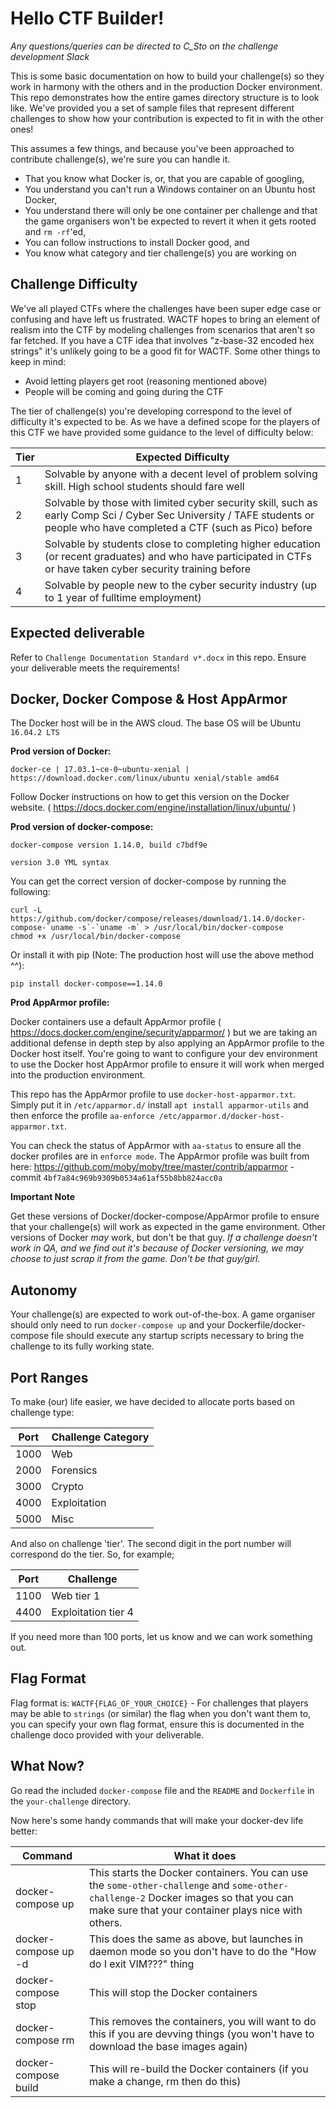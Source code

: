 # Hello CTF Builder!

_Any questions/queries can be directed to C_Sto on the challenge development Slack_

This is some basic documentation on how to build your challenge(s) so they work in harmony with the others and in the production Docker environment. This repo demonstrates how the entire games directory structure is to look like. We've provided you a set of sample files that represent different challenges to show how your contribution is expected to fit in with the other ones!

This assumes a few things, and because you've been approached to contribute challenge(s), we're sure you can handle it.

- That you know what Docker is, or, that you are capable of googling,
- You understand you can't run a Windows container on an Ubuntu host Docker,
- You understand there will only be one container per challenge and that the game organisers won't be expected to revert it when it gets rooted and `rm -rf`'ed,
- You can follow instructions to install Docker good, and
- You know what category and tier challenge(s) you are working on

## Challenge Difficulty

We've all played CTFs where the challenges have been super edge case or confusing and have left us frustrated. WACTF hopes to bring an element of realism into the CTF by modeling challenges from scenarios that aren't so far fetched. If you have a CTF idea that involves "z-base-32 encoded hex strings" it's unlikely going to be a good fit for WACTF. Some other things to keep in mind:

- Avoid letting players get root (reasoning mentioned above)
- People will be coming and going during the CTF

The tier of challenge(s) you're developing correspond to the level of difficulty it's expected to be. As we have a defined scope for the players of this CTF we have provided some guidance to the level of difficulty below:

| Tier | Expected Difficulty|
|----|----|
|1| Solvable by anyone with a decent level of problem solving skill. High school students should fare well|
|2| Solvable by those with limited cyber security skill, such as early Comp Sci / Cyber Sec University / TAFE students or people who have completed a CTF (such as Pico) before|
|3| Solvable by students close to completing higher education (or recent graduates) and who have participated in CTFs or have taken cyber security training before|
|4| Solvable by people new to the cyber security industry (up to 1 year of fulltime employment)|

## Expected deliverable

Refer to `Challenge Documentation Standard v*.docx` in this repo. Ensure your deliverable meets the requirements!

## Docker, Docker Compose & Host AppArmor

The Docker host will be in the AWS cloud. The base OS will be Ubuntu `16.04.2 LTS`

**Prod version of Docker:**
```
docker-ce | 17.03.1~ce-0~ubuntu-xenial | https://download.docker.com/linux/ubuntu xenial/stable amd64
```

Follow Docker instructions on how to get this version on the Docker website. ( https://docs.docker.com/engine/installation/linux/ubuntu/ )

**Prod version of docker-compose:**
```
docker-compose version 1.14.0, build c7bdf9e
```
```
version 3.0 YML syntax
```

You can get the correct version of docker-compose by running the following:
```
curl -L https://github.com/docker/compose/releases/download/1.14.0/docker-compose-`uname -s`-`uname -m` > /usr/local/bin/docker-compose
chmod +x /usr/local/bin/docker-compose
```
Or install it with pip (Note: The production host will use the above method ^^):
```
pip install docker-compose==1.14.0
```

**Prod AppArmor profile:**

Docker containers use a default AppArmor profile ( https://docs.docker.com/engine/security/apparmor/ ) but we are taking an additional defense in depth step by also applying an AppArmor profile to the Docker host itself. You're going to want to configure your dev environment to use the Docker host AppArmor profile to ensure it will work when merged into the production environment.

This repo has the AppArmor profile to use `docker-host-apparmor.txt`. Simply put it in `/etc/apparmor.d/` install `apt install apparmor-utils` and then enforce the profile `aa-enforce /etc/apparmor.d/docker-host-apparmor.txt`.

You can check the status of AppArmor with `aa-status` to ensure all the docker profiles are in `enforce mode`. The AppArmor profile was built from here: https://github.com/moby/moby/tree/master/contrib/apparmor - commit `4bf7a84c969b9309b0534a61af55b8bb824acc0a`

**Important Note**

 Get these versions of Docker/docker-compose/AppArmor profile to ensure that your challenge(s) will work as expected in the game environment. Other versions of Docker *may* work, but don't be that guy.
 _If a challenge doesn't work in QA, and we find out it's because of Docker versioning, we may choose to just scrap it from the game. Don't be that guy/girl._


 ## Autonomy

 Your challenge(s) are expected to work out-of-the-box.
 A game organiser should only need to run `docker-compose up` and your Dockerfile/docker-compose file should execute any startup scripts necessary to bring the challenge to its fully working state.

## Port Ranges

To make (our) life easier, we have decided to allocate ports based on challenge type:

| Port | Challenge Category|
|----|----|
|1000| Web|
|2000| Forensics|
|3000| Crypto|
|4000| Exploitation|
|5000| Misc|

And also on challenge 'tier'. The second digit in the port number will correspond do the tier. So, for example;

|Port | Challenge|
|---|---|
|1100 |Web tier 1 |
|4400| Exploitation tier 4|

If you need more than 100 ports, let us know and we can work something out.

## Flag Format

Flag format is: `WACTF{FLAG_OF_YOUR_CHOICE}` - For challenges that players may be able to `strings` (or similar) the flag when you don't want them to, you can specify your own flag format, ensure this is documented in the challenge doco provided with your deliverable.

## What Now?

Go read the included `docker-compose` file and the `README` and `Dockerfile` in the `your-challenge` directory.

Now here's some handy commands that will make your docker-dev life better:

|Command|What it does|
|---|---|
| docker-compose up | This starts the Docker containers. You can use the `some-other-challenge` and `some-other-challenge-2` Docker images so that you can make sure that your container plays nice with others. |
| docker-compose up -d | This does the same as above, but launches in daemon mode so you don't have to do the "How do I exit VIM???" thing |
| docker-compose stop | This will stop the Docker containers |
| docker-compose rm | This removes the containers, you will want to do this if you are devving things (you won't have to download the base images again) |
| docker-compose build | This will re-build the Docker containers (if you make a change, rm then do this) |
